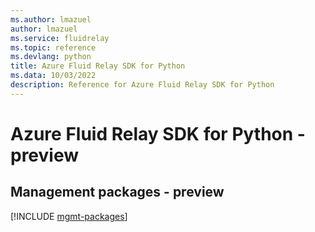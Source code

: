 ```yaml
---
ms.author: lmazuel
author: lmazuel
ms.service: fluidrelay
ms.topic: reference
ms.devlang: python
title: Azure Fluid Relay SDK for Python
ms.data: 10/03/2022
description: Reference for Azure Fluid Relay SDK for Python
---
```

# Azure Fluid Relay SDK for Python - preview

## Management packages - preview
[!INCLUDE [mgmt-packages](fluid-relay-mgmt-index.md)]